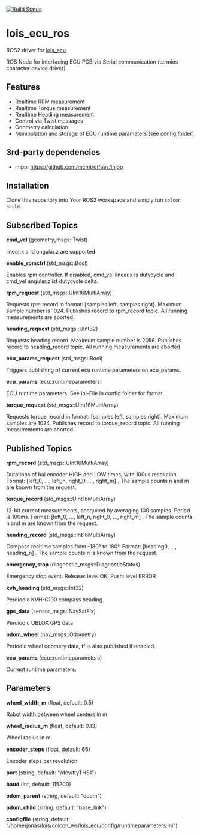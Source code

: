 [![Build Status](https://github.com/wuehr1999/lois_ecu_ros/actions/workflows/ros2.yml/badge.svg)](https://github.com/wuehr1999/lois_ecu_ros/actions/workflows/ros2.yml)

# lois_ecu_ros
ROS2 driver for [lois_ecu](https://github.com/wuehr1999/lois_ecu)

ROS Node for interfacing ECU PCB via Serial communication (termios character device driver).

## Features

- Realtime RPM measurement
- Realtime Torque measurement
- Realtime Heading measurement
- Control via Twist messages
- Odometry calculation
- Manipulation and storage of ECU runtime parameters (see config folder)

## 3rd-party dependencies
 - inipp: https://github.com/mcmtroffaes/inipp

## Installation

Clone this repository into Your ROS2 workspace and simply run ```colcon build```.

## Subscribed Topics
  **cmd_vel** (geometry_msgs::Twist)

  linear.x and angular.z are supported

  **enable_rpmctrl** (std_msgs::Bool)

  Enables rpm controller. If disabled, cmd_vel linear.x is dutycycle and cmd_vel angular.z ist dutycycle delta.

  **rpm_request** (std_msgs::UInt16MultiArray)

  Requests rpm record in format: [samples left, samples right]. Maximum sample number is 1024. Publishes record to rpm_record topic. All running measurements are aborted.

  **heading_request** (std_msgs::UInt32)

  Requests heading record. Maximum sample number is 2056. Publishes record to heading_record topic. All running measurements are aborted.

  **ecu_params_request** (std_msgs::Bool)

  Triggers publishing of current ecu runtime parameters on ecu_params.

  **ecu_params** (ecu::runtimeparameters)

  ECU runtime parameters. See ini-File in config folder for format.

  **torque_request** (std_msgs::UInt16MultiArray)

  Requests torque record in format: [samples left, samples right]. Maximum samples are 1024. Publishes record to torque_record topic. All running measurements are aborted.

## Published Topics
  **rpm_record** (std_msgs::UInt16MultiArray)

  Durations of hal encoder HIGH and LOW times, with 100us resolution. Format: [left_0, ..., left_n, right_0, ..., right_m]
. The sample counts n and m are known from the request.

  **torque_record** (std_msgs::UInt16MultiArray)

  12-bit current measurements, accquired by averaging 100 samples. Period is 100ms. Format: [left_0, ..., left_n, right_0, ..., right_m]
. The sample counts n and m are known from the request.

  **heading_record** (std_msgs::Int16MultiArray)

  Compass realtime samples from -180° to 180°. Format: [heading0, ..., heading_n]
. The sample counts n is known from the request.

  **emergency_stop** (diagnostic_msgs::DiagnosticStatus)

  Emergency stop event. Release: level OK, Push: level ERROR

  **kvh_heading** (std_msgs::Int32)

  Perdiodic KVH-C100 compass heading.

  **gps_data** (sensor_msgs::NavSatFix)

  Perdiodic UBLOX GPS data

  **odom_wheel** (nav_msgs::Odometry)

  Periodic wheel odomery data, tf is also published if enabled.

  **ecu_params** (ecu::runtimeparameters)

  Current runtime parameters.

## Parameters
  **wheel_width_m** (float, default: 0.5)

  Robot width between wheel centers in m

  **wheel_radius_m** (float, default: 0.13)

  Wheel radius in m

  **encoder_steps** (float, default: 66)

  Encoder steps per revolution

  **port** (string, default: "/dev/ttyTHS1")

  **baud** (int, default: 115200)

  **odom_parent** (string, default: "odom")

  **odom_child** (string, default: "base_link")
  
  **configfile** (string, default: "/home/jonas/lois/colcon_ws/lois_ecu/config/runtimeparameters.ini")

